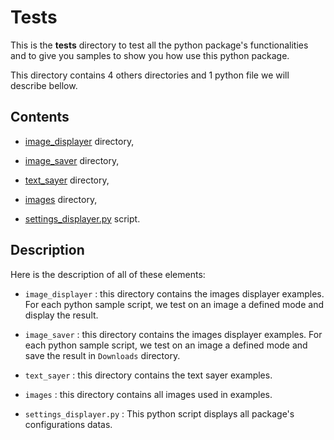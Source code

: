 # Tests

This is the **tests** directory to test all the python package's functionalities and to give you samples to show you how use this python package.

This directory contains 4 others directories and 1 python file we will describe bellow.

## Contents

* [image_displayer](https://gitlab.imerir.com/eric.ghoubiguian/imtreat/tree/master/tests/image_displayer) directory,

* [image_saver](https://gitlab.imerir.com/eric.ghoubiguian/imtreat/tree/master/tests/image_saver) directory,

* [text_sayer](https://gitlab.imerir.com/eric.ghoubiguian/imtreat/tree/master/tests/text_sayer) directory,

* [images](https://gitlab.imerir.com/eric.ghoubiguian/imtreat/tree/master/tests/images) directory,

* [settings_displayer.py](https://gitlab.imerir.com/eric.ghoubiguian/imtreat/blob/master/tests/settings_displayer.py) script.

## Description

Here is the description of all of these elements:

* `image_displayer` : this directory contains the images displayer examples. For each python sample script, we test on an image a defined mode and display the result.

* `image_saver` : this directory contains the images displayer examples. For each python sample script, we test on an image a defined mode and save the result in `Downloads` directory.

* `text_sayer` : this directory contains the text sayer examples.

* `images` : this directory contains all images used in examples.

* `settings_displayer.py` : This python script displays all package's configurations datas.
